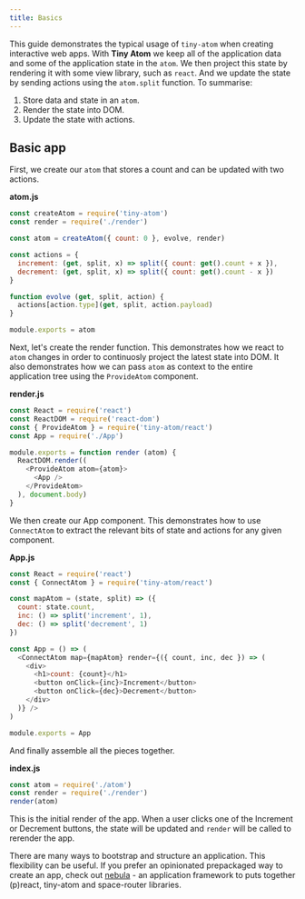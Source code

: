 ```yaml
---
title: Basics
---
```


This guide demonstrates the typical usage of `tiny-atom` when creating interactive web apps. With **Tiny Atom** we keep all of the application data and some of the application state in the `atom`. We then project this state by rendering it with some view library, such as `react`. And we update the state by sending actions using the `atom.split` function. To summarise:

1. Store data and state in an `atom`.
2. Render the state into DOM.
3. Update the state with actions.

## Basic app

First, we create our `atom` that stores a count and can be updated with two actions.

**atom.js**
```js
const createAtom = require('tiny-atom')
const render = require('./render')

const atom = createAtom({ count: 0 }, evolve, render)

const actions = {
  increment: (get, split, x) => split({ count: get().count + x }),
  decrement: (get, split, x) => split({ count: get().count - x })
}

function evolve (get, split, action) {
  actions[action.type](get, split, action.payload)
}

module.exports = atom
```

Next, let's create the render function. This demonstrates how we react to `atom` changes in order to continuosly project the latest state into DOM. It also demonstrates how we can pass `atom` as context to the entire application tree using the `ProvideAtom` component.

**render.js**
```js
const React = require('react')
const ReactDOM = require('react-dom')
const { ProvideAtom } = require('tiny-atom/react')
const App = require('./App')

module.exports = function render (atom) {
  ReactDOM.render((
    <ProvideAtom atom={atom}>
      <App />
    </ProvideAtom>
  ), document.body)
}
```

We then create our App component. This demonstrates how to use `ConnectAtom` to extract the relevant bits of state and actions for any given component.

**App.js**
```js
const React = require('react')
const { ConnectAtom } = require('tiny-atom/react')

const mapAtom = (state, split) => ({
  count: state.count,
  inc: () => split('increment', 1),
  dec: () => split('decrement', 1)
})

const App = () => (
  <ConnectAtom map={mapAtom} render={({ count, inc, dec }) => (
    <div>
      <h1>count: {count}</h1>
      <button onClick={inc}>Increment</button>
      <button onClick={dec}>Decrement</button>
    </div>
  )} />
)

module.exports = App
```

And finally assemble all the pieces together.

**index.js**
```js
const atom = require('./atom')
const render = require('./render')
render(atom)
```

This is the initial render of the app. When a user clicks one of the Increment or Decrement buttons, the state will be updated and `render` will be called to rerender the app.

There are many ways to bootstrap and structure an application. This flexibility can be useful. If you prefer an opinionated prepackaged way to create an app, check out [nebula](https://github.com/KidkArolis/nebula) - an application framework to puts together (p)react, tiny-atom and space-router libraries.
